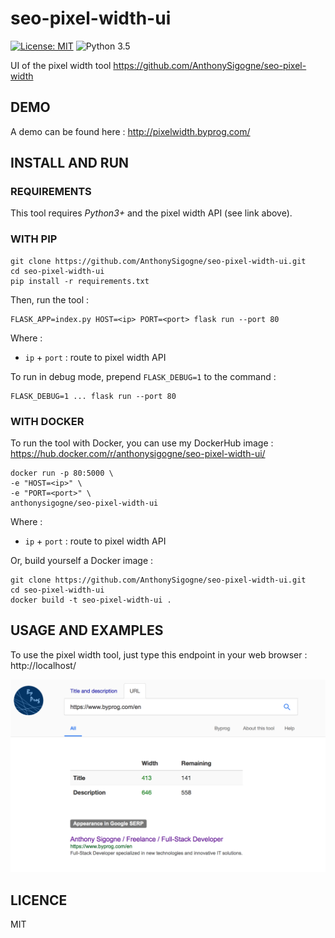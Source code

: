 # seo-pixel-width-ui
[![License: MIT](https://img.shields.io/badge/License-MIT-yellow.svg)](https://opensource.org/licenses/MIT) ![Python 3.5](https://img.shields.io/badge/python-3.5-blue.svg)

UI of the pixel width tool https://github.com/AnthonySigogne/seo-pixel-width

## DEMO
A demo can be found here : http://pixelwidth.byprog.com/  

## INSTALL AND RUN

### REQUIREMENTS
This tool requires *Python3+* and the pixel width API (see link above).

### WITH PIP
```
git clone https://github.com/AnthonySigogne/seo-pixel-width-ui.git
cd seo-pixel-width-ui
pip install -r requirements.txt
```

Then, run the tool :
```
FLASK_APP=index.py HOST=<ip> PORT=<port> flask run --port 80
```
Where :
* `ip` + `port` : route to pixel width API

To run in debug mode, prepend `FLASK_DEBUG=1` to the command :
```
FLASK_DEBUG=1 ... flask run --port 80
```

### WITH DOCKER
To run the tool with Docker, you can use my DockerHub image :
https://hub.docker.com/r/anthonysigogne/seo-pixel-width-ui/
```
docker run -p 80:5000 \
-e "HOST=<ip>" \
-e "PORT=<port>" \
anthonysigogne/seo-pixel-width-ui
```
Where :
* `ip` + `port` : route to pixel width API

Or, build yourself a Docker image :
```
git clone https://github.com/AnthonySigogne/seo-pixel-width-ui.git
cd seo-pixel-width-ui
docker build -t seo-pixel-width-ui .
```

## USAGE AND EXAMPLES
To use the pixel width tool, just type this endpoint in your web browser : http://localhost/

![Pixel width tool](images/pixel-width.png?raw=true "Pixel width tool" )

## LICENCE
MIT
